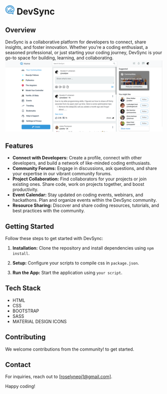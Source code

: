 
 <h1><img src="./src/assets/images/logo.svg" alt="DevSync Logo" width="30" height="30"> DevSync</h1>

## Overview

DevSync is a collaborative platform for developers to connect, share insights, and foster innovation. Whether you're a coding enthusiast, a seasoned professional, or just starting your coding journey, DevSync is your go-to space for building, learning, and collaborating.
![Homepage](./src/assets/screenshots/Home.png)
## Features

- **Connect with Developers:** Create a profile, connect with other developers, and build a network of like-minded coding enthusiasts.
- **Community Forums:** Engage in discussions, ask questions, and share your expertise in our vibrant community forums.
- **Project Collaboration:** Find collaborators for your projects or join existing ones. Share code, work on projects together, and boost productivity.
- **Event Calendar:** Stay updated on coding events, webinars, and hackathons. Plan and organize events within the DevSync community.
- **Resource Sharing:** Discover and share coding resources, tutorials, and best practices with the community.

## Getting Started

Follow these steps to get started with DevSync:

1. **Installation:** Clone the repository and install dependencies using `npm install`.

2. **Setup:** Configure your scripts to compile css in `package.json`.

3. **Run the App:** Start the application using `your script`.


## Tech Stack

- HTML
- CSS
- BOOTSTRAP
- SASS
- MATERIAL DESIGN ICONS


## Contributing

We welcome contributions from the community!  to get started.

 
## Contact

For inquiries, reach out to [roselynepj1@gmail.com].

Happy coding!

